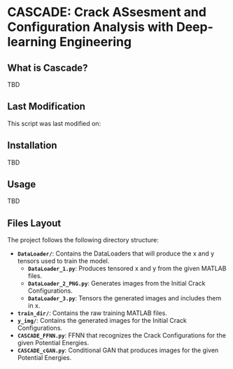 # CASCADE: Crack ASsesment and Configuration Analysis with Deep-learning Engineering

## What is Cascade?

TBD

## Last Modification

This script was last modified on: <!-- Insert last modification date here -->

## Installation

TBD

## Usage

TBD

## Files Layout

The project follows the following directory structure:

- **`DataLoader/`**: Contains the DataLoaders that will produce the x and y tensors used to train the model.
  - **`DataLoader_1.py`**: Produces tensored x and y from the given MATLAB files.
  - **`DataLoader_2_PNG.py`**: Generates images from the Initial Crack Configurations.
  - **`DataLoader_3.py`**: Tensors the generated images and includes them in x.
- **`train_dir/`**: Contains the raw training MATLAB files.
- **`y_img/`**: Contains the generated images for the Initial Crack Configurations.
- **`CASCADE_FFNN.py`**: FFNN that recognizes the Crack Configurations for the given Potential Energies.
- **`CASCADE_cGAN.py`**: Conditional GAN that produces images for the given Potential Energies.
